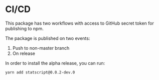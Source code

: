 # CI/CD

This package has two workflows with access to GitHub secret token for publishing to npm.

The package is published on two events:

1. Push to non-master branch
1. On release

In order to install the alpha release, you can run:

```bash
yarn add statscript@0.0.2-dev.0
```
